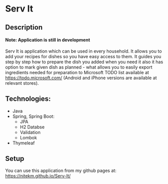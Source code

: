 # Serv It
## Description
#### Note: Application is still in development
Serv It is application which can be used in every household. It allows you to add your recipes for dishes so you have 
easy access to them. It guides you step by step how to prepare the dish you added when you need it
also it has option to mark given dish as planned - what allows you to easily export ingredients needed for preparation to Microsoft TODO list available at
https://todo.microsoft.com/ (Android and iPhone versions are available at relevant stores).

## Technologies:
* Java
* Spring, Spring Boot:
  * JPA
  * H2 Databse
  * Validation
  * Lombok
* Thymeleaf

## Setup
You can use this application from my github pages at: https://nitekm.github.io/Serv-It/